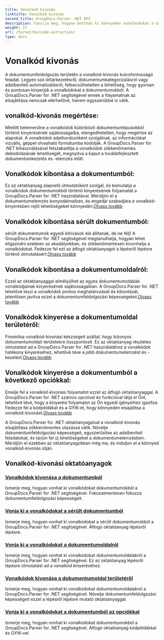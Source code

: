 ```yaml
---
title: Vonalkód kivonás
linktitle: Vonalkód kivonás
second_title: GroupDocs.Parser .NET API
description: Tanulja meg, hogyan bonthat ki könnyedén vonalkódokat a GroupDocs.Parser for .NET oktatóanyagaival. Növelje dokumentumfeldolgozási képességeit most!
weight: 27
url: /hu/net/barcode-extraction/
type: docs
---
```

# Vonalkód kivonás


A dokumentumfeldolgozás területén a vonalkód-kivonás kulcsfontosságú feladat. Legyen szó leltárkezelésről, dokumentumkategorizálásról vagy adatbeviteli automatizálásról, felbecsülhetetlen a lehetőség, hogy gyorsan és pontosan kinyerjük a vonalkódokat a dokumentumokból. A GroupDocs.Parser for .NET segítségével ennek a folyamatnak az elsajátítása nemcsak elérhetővé, hanem egyszerűbbé is válik.

## vonalkód-kivonás megértése:

Mielőtt belemerülne a vonalkódok különböző dokumentumtípusokból történő kinyerésének sajátosságaiba, elengedhetetlen, hogy megértse az alapokat. A vonalkódok adathordozóként szolgálnak, az információkat vizuális, géppel olvasható formátumba kódolják. A GroupDocs.Parser for .NET kihasználásával felszabadítja a vonalkódok zökkenőmentes dekódolásának lehetőségét, megnyitva a kaput a továbbfejlesztett dokumentumkezelés és -elemzés előtt.

## Vonalkódok kibontása a dokumentumból:
 Ez az oktatóanyag alapvető útmutatóként szolgál, és bemutatja a vonalkódok dokumentumokból történő kinyerésének folyamatát a GroupDocs.Parser for .NET használatával. Merüljön el a dokumentumelemzés bonyodalmaiban, és engedje szabadjára a vonalkód-kinyerésben rejlő lehetőségeket könnyedén.[Olvass tovább](./extract-barcodes-from-document/)

## Vonalkódok kibontása sérült dokumentumból:
 sérült dokumentumok egyedi kihívások elé állítanak, de ne félj! A GroupDocs.Parser for .NET segítségével megtanulhatja, hogyan lehet eligazodni ezekben az akadályokban, és zökkenőmentesen kivonhatja a vonalkódokat. Fedezze fel ezt az átfogó oktatóanyagot a lépésről lépésre történő útmutatásért.[Olvass tovább](./extract-barcodes-from-corrupted-document/)

## Vonalkódok kibontása a dokumentumoldalról:
 Ezzel az oktatóanyaggal elmélyülhet az egyes dokumentumoldalak vonalkódjainak kinyerésének sajátosságaiban. A GroupDocs.Parser for .NET lehetővé teszi a vonalkódok pontos meghatározását és kibontását, jelentősen javítva ezzel a dokumentumfeldolgozási képességeket.[Olvass tovább](./extract-barcodes-from-document-page/)

## Vonalkódok kinyerése a dokumentumoldal területéről:
 Finomítsa vonalkód-kivonási készségeit azáltal, hogy bizonyos dokumentumoldali területekre összpontosít. Ez az oktatóanyag részletes útmutatást ad a GroupDocs.Parser for .NET használatához a vonalkódok hatékony kinyeréséhez, lehetővé téve a jobb dokumentumelemzést és -kezelést.[Olvass tovább](./extract-barcodes-from-document-page-area/)

## Vonalkódok kinyerése a dokumentumból a következő opciókkal:
Emelje fel a vonalkód-kivonási folyamatot ezzel az átfogó oktatóanyaggal. A GroupDocs.Parser for .NET számos opcióval és funkcióval látja el Önt, lehetővé téve, hogy a kinyerési folyamatot az Ön egyedi igényeihez igazítsa. Fedezze fel a kódpéldákat és a GYIK-et, hogy könnyedén elsajátítsa a vonalkód-kivonást.[Olvass tovább](./extract-barcodes-from-document-with-options/)

A GroupDocs.Parser for .NET oktatóanyagaival a vonalkód-kivonás elsajátítása zökkenőmentes utazássá válik. Növelje dokumentumfeldolgozási képességeit, egyszerűsítse az adatbeviteli feladatokat, és tárjon fel új lehetőségeket a dokumentumelemzésben. Merüljön el ezekben az oktatóanyagokban még ma, és induljon el a könnyed vonalkód-kivonás útján.
## Vonalkód-kivonási oktatóanyagok
### [Vonalkódok kivonása a dokumentumból](./extract-barcodes-from-document/)
Ismerje meg, hogyan vonhat ki vonalkódokat dokumentumokból a GroupDocs.Parser for .NET segítségével. Fokozatmentesen fokozza dokumentumfeldolgozási képességeit.
### [Vonja ki a vonalkódokat a sérült dokumentumból](./extract-barcodes-from-corrupted-document/)
Ismerje meg, hogyan vonhat ki vonalkódokat a sérült dokumentumokból a GroupDocs.Parser for .NET segítségével. Átfogó oktatóanyag lépésről lépésre.
### [Vonja ki a vonalkódokat a dokumentumoldalról](./extract-barcodes-from-document-page/)
Ismerje meg, hogyan vonhat ki vonalkódokat dokumentumoldalakról a GroupDocs.Parser for .NET segítségével. Ez az oktatóanyag lépésről lépésre útmutatást ad a vonalkód kinyeréséhez.
### [Vonalkódok kivonása a dokumentumoldal területéről](./extract-barcodes-from-document-page-area/)
Ismerje meg, hogyan vonhat ki vonalkódokat dokumentumoldalakról a GroupDocs.Parser for .NET segítségével. Növelje dokumentumfeldolgozási képességeit ezzel a lépésről lépésre mutató oktatóanyaggal.
### [Vonja ki a vonalkódokat a dokumentumból az opciókkal](./extract-barcodes-from-document-with-options/)
Ismerje meg, hogyan vonhat ki vonalkódokat dokumentumokból a GroupDocs.Parser for .NET segítségével. Átfogó oktatóanyag kódpéldákkal és GYIK-vel.